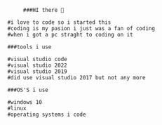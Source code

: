                           ###HI there 👋
                     
                     #i love to code so i started this 
                     #coding is my pasion i just was a fan of coding
                     #when i got a pc straght to coding on it
                     
                     ###tools i use
                                            
                     #visual studio code 
                     #visual studio 2022
                     #visual studio 2019
                     #did use visual studio 2017 but not any more
                     
                     ###OS'S i use
                     
                     #windows 10
                     #linux
                     #operating systems i code
                     
                     
                     
